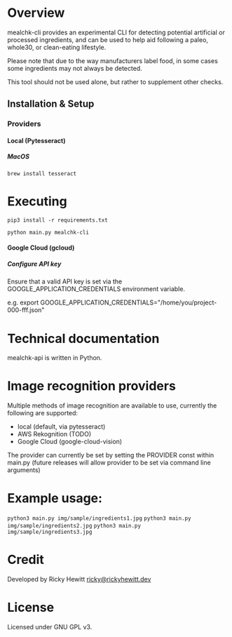 # Overview
mealchk-cli provides an experimental CLI for detecting potential artificial or processed ingredients, and can be used to help aid following a paleo, whole30, or clean-eating lifestyle.

Please note that due to the way manufacturers label food, in some cases some ingredients may not always be detected.

This tool should not be used alone, but rather to supplement other checks.

## Installation & Setup

### Providers
#### Local (Pytesseract)
##### MacOS

```brew install tesseract```

# Executing

```pip3 install -r requirements.txt```

```python main.py mealchk-cli```

#### Google Cloud (gcloud)
##### Configure API key
Ensure that a valid API key is set via the GOOGLE_APPLICATION_CREDENTIALS environment variable.

e.g. export GOOGLE_APPLICATION_CREDENTIALS="/home/you/project-000-fff.json"

# Technical documentation

mealchk-api is written in Python.

# Image recognition providers
Multiple methods of image recognition are available to use, currently the following are supported:

* local (default, via pytesseract)
* AWS Rekognition (TODO)
* Google Cloud (google-cloud-vision)

The provider can currently be set by setting the PROVIDER const within main.py (future releases will allow provider to be set via command line arguments)

# Example usage:

```python3 main.py img/sample/ingredients1.jpg```
```python3 main.py img/sample/ingredients2.jpg```
```python3 main.py img/sample/ingredients3.jpg```

# Credit

Developed by Ricky Hewitt <ricky@rickyhewitt.dev>

# License
Licensed under GNU GPL v3.
